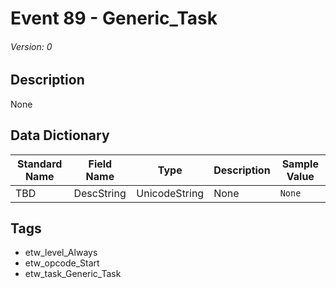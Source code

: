 # Event 89 - Generic_Task
###### Version: 0

## Description
None

## Data Dictionary
|Standard Name|Field Name|Type|Description|Sample Value|
|---|---|---|---|---|
|TBD|DescString|UnicodeString|None|`None`|

## Tags
* etw_level_Always
* etw_opcode_Start
* etw_task_Generic_Task